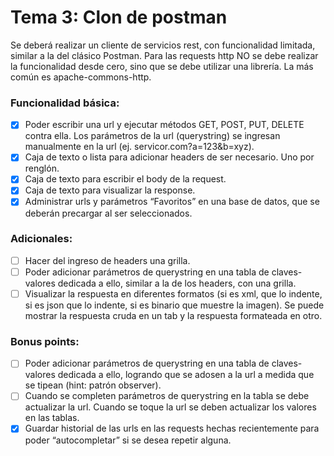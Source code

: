 # Tema 3: Clon de postman

Se deberá realizar un cliente de servicios rest, con funcionalidad limitada, similar a la del
clásico Postman. Para las requests http NO se debe realizar la funcionalidad desde cero,
sino que se debe utilizar una librería. La más común es apache-commons-http.

### Funcionalidad básica:

- [x] Poder escribir una url y ejecutar métodos GET, POST, PUT, DELETE contra ella. Los
parámetros de la url (querystring) se ingresan manualmente en la url (ej.
servicor.com?a=123&b=xyz).
- [x] Caja de texto o lista para adicionar headers de ser necesario. Uno por renglón.
- [x] Caja de texto para escribir el body de la request.
- [x] Caja de texto para visualizar la response.
- [x] Administrar urls y parámetros “Favoritos” en una base de datos, que se deberán
precargar al ser seleccionados.

### Adicionales:
 
- [ ] Hacer del ingreso de headers una grilla.
- [ ] Poder adicionar parámetros de querystring en una tabla de claves-valores
dedicada a ello, similar a la de los headers, con una grilla.
- [ ] Visualizar la respuesta en diferentes formatos (si es xml, que lo indente, si es json
que lo indente, si es binario que muestre la imagen). Se puede mostrar la
respuesta cruda en un tab y la respuesta formateada en otro.

### Bonus points:
- [ ] Poder adicionar parámetros de querystring en una tabla de claves-valores
dedicada a ello, logrando que se adosen a la url a medida que se tipean (hint:
patrón observer).
- [ ] Cuando se completen parámetros de querystring en la tabla se debe actualizar la
url. Cuando se toque la url se deben actualizar los valores en las tablas.
- [x] Guardar historial de las urls en las requests hechas recientemente para poder
“autocompletar” si se desea repetir alguna.